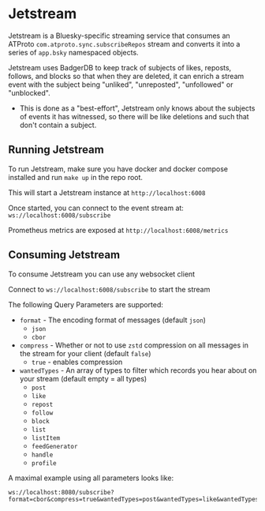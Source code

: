 # Jetstream

Jetstream is a Bluesky-specific streaming service that consumes an ATProto `com.atproto.sync.subscribeRepos` stream and converts it into a series of `app.bsky` namespaced objects.

Jetstream uses BadgerDB to keep track of subjects of likes, reposts, follows, and blocks so that when they are deleted, it can enrich a stream event with the subject being "unliked", "unreposted", "unfollowed" or "unblocked".
- This is done as a "best-effort", Jetstream only knows about the subjects of events it has witnessed, so there will be like deletions and such that don't contain a subject.

## Running Jetstream

To run Jetstream, make sure you have docker and docker compose installed and run `make up` in the repo root.

This will start a Jetstream instance at `http://localhost:6008`

Once started, you can connect to the event stream at: `ws://localhost:6008/subscribe`

Prometheus metrics are exposed at `http://localhost:6008/metrics`

## Consuming Jetstream

To consume Jetstream you can use any websocket client

Connect to `ws://localhost:6008/subscribe` to start the stream

The following Query Parameters are supported:
- `format` - The encoding format of messages (default `json`)
  - `json`
  - `cbor`
- `compress` - Whether or not to use `zstd` compression on all messages in the stream for your client (default `false`)
  - `true` - enables compression
- `wantedTypes` - An array of types to filter which records you hear about on your stream (default empty = all types)
  - `post`
  - `like`
  - `repost`
  - `follow`
  - `block`
  - `list`
  - `listItem`
  - `feedGenerator`
  - `handle`
  - `profile`

A maximal example using all parameters looks like:
```
ws://localhost:8080/subscribe?format=cbor&compress=true&wantedTypes=post&wantedTypes=like&wantedTypes=follow
```
